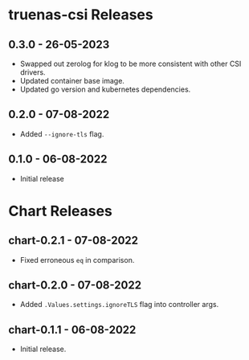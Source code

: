 # truenas-csi Releases

## 0.3.0 - 26-05-2023

* Swapped out zerolog for klog to be more consistent with other CSI drivers.
* Updated container base image.
* Updated go version and kubernetes dependencies. 

## 0.2.0 - 07-08-2022

* Added `--ignore-tls` flag.

## 0.1.0 - 06-08-2022

* Initial release

# Chart Releases
## chart-0.2.1 - 07-08-2022

* Fixed erroneous `eq` in comparison.

## chart-0.2.0 - 07-08-2022

* Added `.Values.settings.ignoreTLS` flag into controller args.

## chart-0.1.1 - 06-08-2022

* Initial release.
